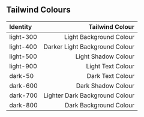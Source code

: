## Tailwind Colours

| Identity  |                Tailwind Colour |
| :-------- | -----------------------------: |
| light-300 |        Light Background Colour |
| light-400 | Darker Light Background Colour |
| light-500 |            Light Shadow Colour |
| light-900 |              Light Text Colour |
| dark-50   |               Dark Text Colour |
| dark-600  |             Dark Shadow Colour |
| dark-700  | Lighter Dark Background Colour |
| dark-800  |         Dark Background Colour |
